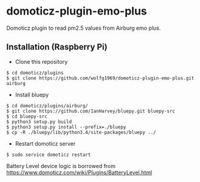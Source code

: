 # domoticz-plugin-emo-plus
Domoticz plugin to read pm2.5 values from Airburg emo plus.

## Installation (Raspberry Pi)

* Clone this repository
```
$ cd domoticz/plugins
$ git clone https://github.com/wolfg1969/domoticz-plugin-emo-plus.git airburg
```
* Install bluepy
```
$ cd domoticz/plugins/airburg/
$ git clone https://github.com/IanHarvey/bluepy.git bluepy-src
$ cd bluepy-src
$ python3 setup.py build
$ python3 setup.py install --prefix=./bluepy
$ cp -R ./bluepy/lib/python3.4/site-packages/bluepy ../
```
* Restart domoticz server
```
$ sudo service domoticz restart
```

Battery Level device logic is borrowed from https://www.domoticz.com/wiki/Plugins/BatteryLevel.html

